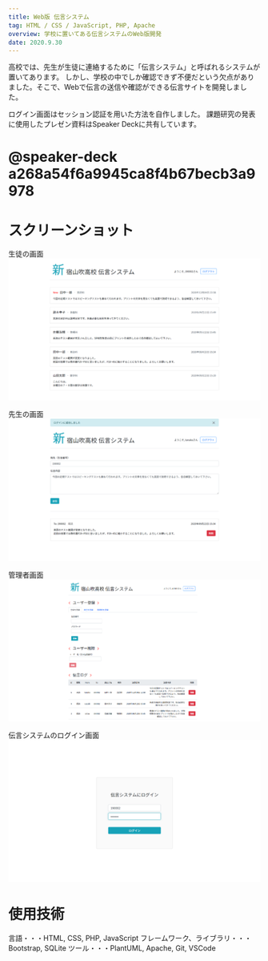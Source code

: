 ```yaml
---
title: Web版 伝言システム
tag: HTML / CSS / JavaScript, PHP, Apache
overview: 学校に置いてある伝言システムのWeb版開発
date: 2020.9.30
---
```


高校では、先生が生徒に連絡するために「伝言システム」と呼ばれるシステムが置いてあります。
しかし、学校の中でしか確認できず不便だという欠点がありました。そこで、Webで伝言の送信や確認ができる伝言サイトを開発しました。

ログイン画面はセッション認証を用いた方法を自作しました。
課題研究の発表に使用したプレゼン資料はSpeaker Deckに共有しています。
# @speaker-deck a268a54f6a9945ca8f4b67becb3a9978

# スクリーンショット
生徒の画面
![](/public/posts/message-system/viewer.png)

先生の画面
![](/public/posts/message-system/sender.png)

管理者画面
![](/public/posts/message-system/admin.png)

伝言システムのログイン画面
![](/public/posts/message-system/login.png)

# 使用技術
言語・・・HTML, CSS, PHP, JavaScript
フレームワーク、ライブラリ・・・Bootstrap, SQLite
ツール・・・PlantUML, Apache, Git, VSCode
